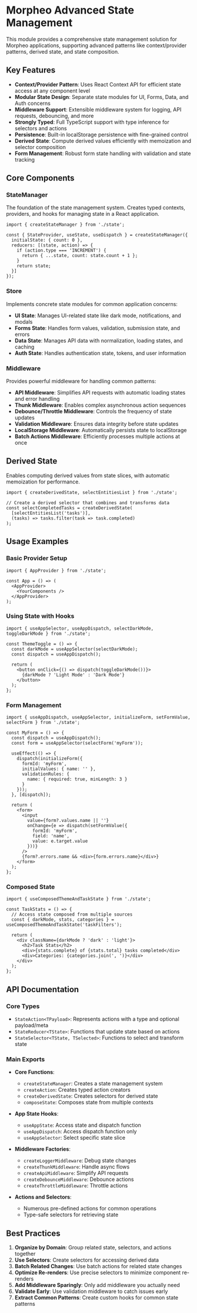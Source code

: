 # Morpheo Advanced State Management

This module provides a comprehensive state management solution for Morpheo applications, supporting advanced patterns like context/provider patterns, derived state, and state composition.

## Key Features

- **Context/Provider Pattern**: Uses React Context API for efficient state access at any component level
- **Modular State Design**: Separate state modules for UI, Forms, Data, and Auth concerns
- **Middleware Support**: Extensible middleware system for logging, API requests, debouncing, and more
- **Strongly Typed**: Full TypeScript support with type inference for selectors and actions
- **Persistence**: Built-in localStorage persistence with fine-grained control
- **Derived State**: Compute derived values efficiently with memoization and selector composition
- **Form Management**: Robust form state handling with validation and state tracking

## Core Components

### StateManager

The foundation of the state management system. Creates typed contexts, providers, and hooks for managing state in a React application.

```tsx
import { createStateManager } from './state';

const { StateProvider, useState, useDispatch } = createStateManager({
  initialState: { count: 0 },
  reducers: [(state, action) => {
    if (action.type === 'INCREMENT') {
      return { ...state, count: state.count + 1 };
    }
    return state;
  }]
});
```

### Store

Implements concrete state modules for common application concerns:

- **UI State**: Manages UI-related state like dark mode, notifications, and modals
- **Forms State**: Handles form values, validation, submission state, and errors
- **Data State**: Manages API data with normalization, loading states, and caching
- **Auth State**: Handles authentication state, tokens, and user information

### Middleware

Provides powerful middleware for handling common patterns:

- **API Middleware**: Simplifies API requests with automatic loading states and error handling
- **Thunk Middleware**: Enables complex asynchronous action sequences
- **Debounce/Throttle Middleware**: Controls the frequency of state updates
- **Validation Middleware**: Ensures data integrity before state updates
- **LocalStorage Middleware**: Automatically persists state to localStorage
- **Batch Actions Middleware**: Efficiently processes multiple actions at once

## Derived State

Enables computing derived values from state slices, with automatic memoization for performance.

```tsx
import { createDerivedState, selectEntitiesList } from './state';

// Create a derived selector that combines and transforms data
const selectCompletedTasks = createDerivedState(
  [selectEntitiesList('tasks')],
  (tasks) => tasks.filter(task => task.completed)
);
```

## Usage Examples

### Basic Provider Setup

```tsx
import { AppProvider } from './state';

const App = () => (
  <AppProvider>
    <YourComponents />
  </AppProvider>
);
```

### Using State with Hooks

```tsx
import { useAppSelector, useAppDispatch, selectDarkMode, toggleDarkMode } from './state';

const ThemeToggle = () => {
  const darkMode = useAppSelector(selectDarkMode);
  const dispatch = useAppDispatch();
  
  return (
    <button onClick={() => dispatch(toggleDarkMode())}>
      {darkMode ? 'Light Mode' : 'Dark Mode'}
    </button>
  );
};
```

### Form Management

```tsx
import { useAppDispatch, useAppSelector, initializeForm, setFormValue, selectForm } from './state';

const MyForm = () => {
  const dispatch = useAppDispatch();
  const form = useAppSelector(selectForm('myForm'));
  
  useEffect(() => {
    dispatch(initializeForm({
      formId: 'myForm',
      initialValues: { name: '' },
      validationRules: {
        name: { required: true, minLength: 3 }
      }
    }));
  }, [dispatch]);
  
  return (
    <form>
      <input
        value={form?.values.name || ''}
        onChange={e => dispatch(setFormValue({ 
          formId: 'myForm', 
          field: 'name', 
          value: e.target.value 
        }))}
      />
      {form?.errors.name && <div>{form.errors.name}</div>}
    </form>
  );
};
```

### Composed State

```tsx
import { useComposedThemeAndTaskState } from './state';

const TaskStats = () => {
  // Access state composed from multiple sources
  const { darkMode, stats, categories } = useComposedThemeAndTaskState('taskFilters');
  
  return (
    <div className={darkMode ? 'dark' : 'light'}>
      <h2>Task Stats</h2>
      <div>{stats.complete} of {stats.total} tasks completed</div>
      <div>Categories: {categories.join(', ')}</div>
    </div>
  );
};
```

## API Documentation

### Core Types

- `StateAction<TPayload>`: Represents actions with a type and optional payload/meta
- `StateReducer<TState>`: Functions that update state based on actions
- `StateSelector<TState, TSelected>`: Functions to select and transform state

### Main Exports

- **Core Functions**:
  - `createStateManager`: Creates a state management system
  - `createAction`: Creates typed action creators
  - `createDerivedState`: Creates selectors for derived state
  - `composeState`: Composes state from multiple contexts

- **App State Hooks**:
  - `useAppState`: Access state and dispatch function
  - `useAppDispatch`: Access dispatch function only
  - `useAppSelector`: Select specific state slice

- **Middleware Factories**:
  - `createLoggerMiddleware`: Debug state changes
  - `createThunkMiddleware`: Handle async flows
  - `createApiMiddleware`: Simplify API requests
  - `createDebounceMiddleware`: Debounce actions
  - `createThrottleMiddleware`: Throttle actions

- **Actions and Selectors**:
  - Numerous pre-defined actions for common operations
  - Type-safe selectors for retrieving state

## Best Practices

1. **Organize by Domain**: Group related state, selectors, and actions together
2. **Use Selectors**: Create selectors for accessing derived data
3. **Batch Related Changes**: Use batch actions for related state changes
4. **Optimize Re-renders**: Use precise selectors to minimize component re-renders
5. **Add Middleware Sparingly**: Only add middleware you actually need
6. **Validate Early**: Use validation middleware to catch issues early
7. **Extract Common Patterns**: Create custom hooks for common state patterns 